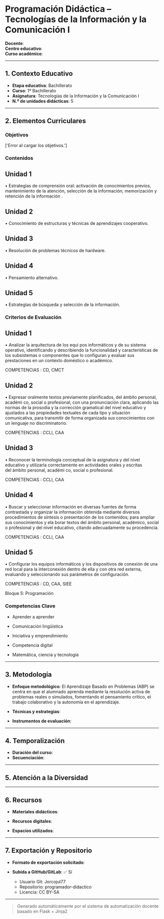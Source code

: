 # Programación Didáctica – Tecnologías de la Información y la Comunicación I

**Docente**:   
**Centro educativo**:   
**Curso académico**:   

---

## 1. Contexto Educativo

- **Etapa educativa**: Bachillerato
- **Curso**: 1º Bachillerato
- **Asignatura**: Tecnologías de la Información y la Comunicación I
- **N.º de unidades didácticas**: 5

---

## 2. Elementos Curriculares

### Objetivos
['Error al cargar los objetivos.']
### Contenidos

## Unidad 1
• Estrategias de comprensión oral: activación de conocimientos previos, 
mantenimiento de la atención, selección de la información; memorización y 
retención de la información .

## Unidad 2
• Conocimiento de estructuras y técnicas de aprendizajes cooperativo.

## Unidad 3
• Resolución de problemas técnicos de hardware.

## Unidad 4
• Pensamiento alternativo.

## Unidad 5
• Estrategias de búsqueda y selección de la información.


### Criterios de Evaluación

## Unidad 1
• Analizar la arquitectura de los equi pos informáticos y de su sistema 
operativo, identificando y describiendo la funcionalidad y características de 
los subsistemas o componentes que lo configuran y evaluar sus prestaciones 
en un contexto doméstico o académico.  
 
COMPETENCIAS : CD, CMCT

## Unidad 2
• Expresar oralmente textos previamente planificados, del ámbito personal, 
académi co, social o profesional, con una pronunciación clara, aplicando las 
normas de la prosodia y la corrección gramatical del nivel educativo y 
ajustados a las propiedades textuales de cada tipo y situación comunicativa, 
para transmitir de forma organizada sus  conocimientos con un lenguaje no 
discriminatorio.  
 
COMPETENCIAS : CCLI, CAA

## Unidad 3
• Reconocer la terminología conceptual de la asignatura y del nivel educativo 
y utilizarla correctamente en actividades orales y escritas  
del ámbito personal, académi co, social o profesional.  
 
COMPETENCIAS : CCLI, CAA

## Unidad 4
• Buscar y seleccionar información en diversas fuentes de forma contrastada 
y organizar la información obtenida mediante diversos procedimientos de 
síntesis o presentación de los contenidos; para   ampliar sus conocimientos 
y ela borar textos del ámbito personal, académico, social o profesional y del 
nivel educativo, citando adecuadamente su procedencia.  
 
COMPETENCIAS : CCLI, CAA

## Unidad 5
• Configurar los equipos informáticos y los dispositivos de conexión de una red 
local para la interconexión dentro de ella y con otra red externa, evaluando y 
seleccionando sus parámetros de configuración.  
 
COMPETENCIAS : CD, CAA, SIEE  
 
 
Bloque 5:  Programación


### Competencias Clave


- Aprender a aprender

- Comunicación lingüística

- Iniciativa y emprendimiento

- Competencia digital

- Matemática, ciencia y tecnología



---

## 3. Metodología

- **Enfoque metodológico**: El Aprendizaje Basado en Problemas (ABP) se centra en que el alumnado aprenda mediante la resolución activa de problemas reales o simulados, fomentando el pensamiento crítico, el trabajo colaborativo y la autonomía en el aprendizaje.
- **Técnicas y estrategias**:  
  
- **Instrumentos de evaluación**: 

---

## 4. Temporalización

- **Duración del curso**: 
- **Secuenciación**:  
  

---

## 5. Atención a la Diversidad



---

## 6. Recursos

- **Materiales didácticos**:  
  
- **Recursos digitales**:  
  
- **Espacios utilizados**: 

---

## 7. Exportación y Repositorio

- **Formato de exportación solicitado**: 
- **Subida a GitHub/GitLab**: ✅ Sí

  - Usuario Git: Jorcojul77
  - Repositorio: programador-didactico
  - Licencia: CC BY-SA


---

> Generado automáticamente por el sistema de automatización docente basado en Flask + Jinja2